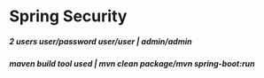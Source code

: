 # Spring Security 
##### 2 users user/password user/user | admin/admin 
##### maven build tool used | mvn clean package/mvn spring-boot:run 
